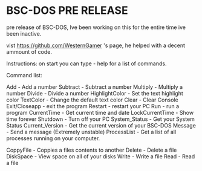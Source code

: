 # BSC-DOS PRE RELEASE
 pre release of BSC-DOS, Ive been working on this for the entire time ive been inactive.
 
 vist https://github.com/WesternGamer 's page, he helped with a decent ammount of code.

Instructions:
on start you can type - help for a list of commands.

Command list:

Add - Add a number
Subtract - Subtract a number
Multiply - Multiply a number
Divide - Divide a number
HighlightColor - Set the text highlight color
TextColor - Change the default text color
Clear - Clear Console
Exit/Closeapp - exit the program
Restart - restart your PC
Run - run a program
CurrentTime - Get current time and date
LockCurrentTime - Show time forever
Shutdown - Turn off your PC
System_Status - Get your System Status
Current_Version - Get the current version of your BSC-DOS
Message - Send a message (Extremely unstable)
ProcessList - Get a list of all processes running on your computer.


CoppyFile - Coppies a files contents to another
Delete - Delete a file
DiskSpace - View space on all of your disks
Write - Write a file
Read - Read a file



